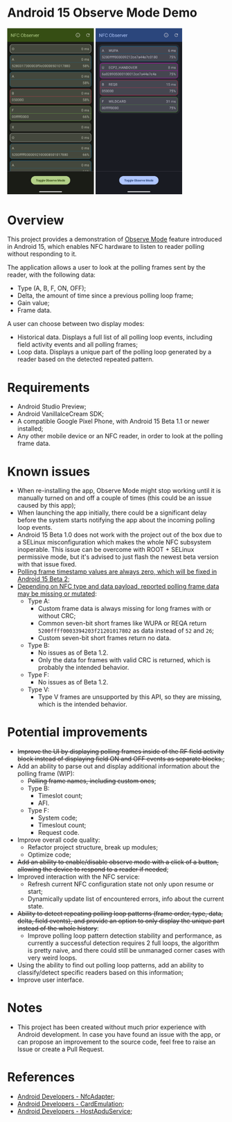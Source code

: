 # Android 15 Observe Mode Demo

<p float="left">
  <img src="./assets/SCREENSHOT.HISTORY.webp" alt="![Screenshot with history of polling events displayed]" width=200px>
  <img src="./assets/SCREENSHOT.LOOP.webp" alt="![Screenshot with polling loop displayed]" width=200px>
</p>


# Overview

This project provides a demonstration of [Observe Mode](https://developer.android.com/reference/android/nfc/NfcAdapter#isObserveModeSupported()) feature introduced in Android 15, which enables NFC hardware to listen to reader polling without responding to it.

The application allows a user to look at the polling frames sent by the reader, with the following data:
* Type (A, B, F, ON, OFF);
* Delta, the amount of time since a previous polling loop frame;
* Gain value;
* Frame data.

A user can choose between two display modes:
* Historical data. Displays a full list of all polling loop events, including field activity events and all polling frames;
* Loop data. Displays a unique part of the polling loop generated by a reader based on the detected repeated pattern.

# Requirements

* Android Studio Preview;
* Android VanillaIceCream SDK;
* A compatible Google Pixel Phone, with Android 15 Beta 1.1 or newer installed;
* Any other mobile device or an NFC reader, in order to look at the polling frame data.


# Known issues

* When re-installing the app, Observe Mode might stop working until it is manually turned on and off a couple of times (this could be an issue caused by this app);
* When launching the app initially, there could be a significant delay before the system starts notifying the app about the incoming polling loop events.
* Android 15 Beta 1.0 does not work with the project out of the box due to a SELinux misconfiguration which makes the whole NFC subsystem inoperable. This issue can be overcome with ROOT + SELinux permissive mode, but it's advised to just flash the newest beta version with that issue fixed.
* [Polling frame timestamp values are always zero, which will be fixed in Android 15 Beta 2](https://issuetracker.google.com/issues/335372199);
* [Depending on NFC type and data payload, reported polling frame data may be missing or mutated](https://issuetracker.google.com/issues/334298675):
    - Type A:
        - Custom frame data is always missing for long frames with or without CRC; 
        - Common seven-bit short frames like WUPA or REQA return `5200ffff0003394203f21201017802` as data instead of `52` and `26`;
        - Custom seven-bit short frames return no data.
    - Type B:
        - No issues as of Beta 1.2.
        - Only the data for frames with valid CRC is returned, which is probably the intended behavior.
    - Type F:
        - No issues as of Beta 1.2.
    - Type V:
        - Type V frames are unsupported by this API, so they are missing, which is the intended behavior.


# Potential improvements

* ~~Improve the UI by displaying polling frames inside of the RF field activity block instead of displaying field ON and OFF events as separate blocks.~~;
* Add an ability to parse out and display additional information about the polling frame (WIP):
  * ~~Polling frame names, including custom ones~~;
  * Type B:
    * Timeslot count;
    * AFI.
  * Type F:
    * System code;
    * Timeslout count;
    * Request code.
* Improve overall code quality:
  * Refactor project structure, break up modules;
  * Optimize code;
* ~~Add an ability to enable/disable observe mode with a click of a button, allowing the device to respond to a reader if needed~~;
* Improved interaction with the NFC service:
  * Refresh current NFC configuration state not only upon resume or start;
  * Dynamically update list of encountered errors, info about the current state.
* ~~Ability to detect repeating polling loop patterns (frame order, type, data, delta, field events), and provide an option to only display the unique part instead of the whole history~~:
  * Improve polling loop pattern detection stability and performance, as currently a successful detection requires 2 full loops, the algorithm is pretty naive, and there could still be unmanaged corner cases with very weird loops.
* Using the ability to find out polling loop patterns, add an ability to classify/detect specific readers based on this information;
* Improve user interface.


# Notes


* This project has been created without much prior experience with Android development. In case you have found an issue with the app, or can propose an improvement to the source code, feel free to raise an Issue or create a Pull Request.

# References

* [Android Developers - NfcAdapter](https://developer.android.com/reference/android/nfc/NfcAdapter);
* [Android Developers - CardEmulation](https://developer.android.com/reference/android/nfc/cardemulation/CardEmulation);
* [Android Developers - HostApduService](https://developer.android.com/reference/android/nfc/cardemulation/HostApduService);
